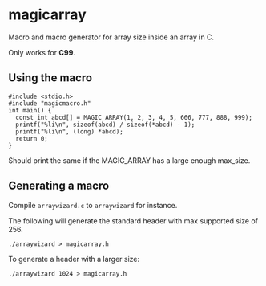 magicarray
==========

Macro and macro generator for array size inside an array in C.

Only works for __C99__.

Using the macro
---------------

    #include <stdio.h>
    #include "magicmacro.h"
    int main() {
      const int abcd[] = MAGIC_ARRAY(1, 2, 3, 4, 5, 666, 777, 888, 999);
      printf("%li\n", sizeof(abcd) / sizeof(*abcd) - 1);
      printf("%li\n", (long) *abcd);
      return 0;
    }

Should print the same if the MAGIC\_ARRAY has a large enough max\_size.


Generating a macro
------------------

Compile `arraywizard.c` to `arraywizard` for instance.

The following will generate the standard header with max supported size of 256.

    ./arraywizard > magicarray.h

To generate a header with a larger size:

    ./arraywizard 1024 > magicarray.h

